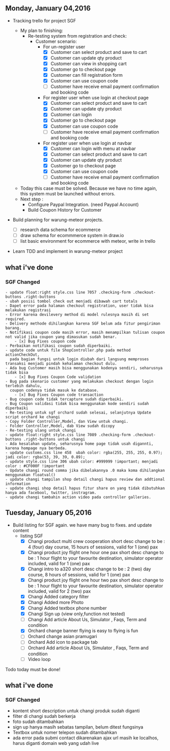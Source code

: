 ## Monday, January 04,2016
- Tracking trello for project SGF 
	- My plan to finishing:
		- Re-testing system from registration and check:
			- Customer scenario:
				- For un-register user
					- [x] Customer can select product and save to cart
					- [x] Customer can update qty product
					- [x] Customer can view in shopping cart
					- [x] Customer go to checkout page
					- [x] Customer can fill registration form
					- [x] Customer can use coupon code
					- [ ] Customer have receive email payment confirmation and booking code
				- For register user when use login at checkout page
					- [x] Customer can select product and save to cart
					- [x] Customer can update qty product
					- [x] Customer can login
					- [x] Customer go to checkout page
					- [x] Customer can use coupon code
					- [ ] Customer have receive email payment confirmation and booking code
				- For register user when use login at navbar
					- [x] Customer can login with menu at navbar
					- [x] Customer can select product and save to cart
					- [x] Customer can update qty product
					- [x] Customer go to checkout page
					- [x] Customer can use coupon code
					- [ ] Customer have receive email payment confirmation and booking code
	- Today this case must be solved. Because we have no time again, this system must be launched without errors.
	- Next step : 
		- Configure Paypal Integration. (need Paypal Account)
		- Build Coupon History for Customer

- Build planning for warung-meteor projects.
	- [ ] research data schema for ecommerce
	- [ ] draw schema for ecommmerce system in draw.io
	- [ ] list basic environment for ecommerce with meteor, write in trello
	
- Learn TDD and implement in warung-meteor project

## what i've done
### SGF Changed
	- update float:right style.css line 7057 .checking-form .checkout-buttons .right-buttons 
	- ubah posisi tombol check out menjadi dibawah cart totals
	- Dapet error pada halaman checkout registration, user tidak bisa melakukan registrasi
	- Error karena devilevery method di model rulesnya masih di set required.
	- Delivery methode dihilangkan karena SGF belum ada fitur pengiriman barang.
	- Notifikasi coupon code masih error, masih menampilkan tulisan coupon not valid jika coupon yang dimasukan sudah benar. 
		- [x] Bug Fixes coupon code
	- Perbaikan notifikasi coupon sudah diperbaiki.
	- update code untuk file ShopController.php pada method actionCheckOut, 
	  pada bagian fungsi untuk login diubah dari langsung memproses transaksi menjadi pindah kehalaman checkout dulu.
	- Ada bug Customer masih bisa menggunakan kodenya sendiri, seharusnya tidak bisa
		- [x] Bug Fixes Coupon Code validation
	- Bug pada skenario customer yang melakukan checkout dengan login terlebih dahulu,
	  coupon codenya tidak masuk ke database.
		- [x] Bug Fixes Coupon code transaction
	- Bug coupon code tidak tercapture sudah diperbaiki.
	- Bug Coupon validasi tidak bisa menggunakan kode sendiri sudah diperbaiki
	- Re-testing untuk sgf orchard sudah selesai, selanjutnya Update script orchard ke changi
	- Copy Folder Controller,Model, dan View untuk changi.
	- Folder Controller,Model, dab View sudah dicopy
	- Re-testing ulang untuk changi
	- update float:right style.css line 7089 .checking-form .checkout-buttons .right-buttons untuk changi
	- Ada kesalahan update, seharusnya home page tidak usah digannti, karena hompage nya berbeda.
	- update customs.css line 458  ubah color: rgba(255, 255, 255, 0.97); jadi color: rgba(53, 39, 39, 0.89);
	- update style.css line 306 ubah color: #999999 !important; menjadi color : #CF000F !important
	- Update changi round comma jika dibelakannya .0 maka koma dihilangkan menggunakan floatval()
	- update changi tampilan shop detail changi hapus review dan addtional information
	- update changi shop detail hapus fitur share on yang tidak dibutuhkan hanya ada facebool, twitter, instragram.
	- update changi tambahin action video pada controller galleries.
	
## Tuesday, January 05,2016
- Build listing for SGF again. we have many bug to fixes. and update content
	- listing SGF
		- [x] Changi product multi crew cooperation short desc change to be : 4 (four) day  course, 15 hours of sessions, valid  for 1 (one) pax
		- [x] Changi product joy flight one hour one pax short desc change to be : 1 hour flight to your favourite destination, simulator operator included, valid for 1 (one) pax
		- [x] Changi intro to a320 short desc change to be : 2 (two) day  course, 8 hours of sessions, valid  for 1 (one) pax
		- [x] Changi product joy flight one hour two pax  short desc change to be : 1 hour flight to your favourite destination, simulator operator included, valid for 2 (two) pax
		- [x] Changi Added category filter
		- [x] Changi Added more Photo
		- [x] Changi Added textbox phone number
		- [x] Changi Sign up (view only,function not tested)
		- [ ] Changi Add article About Us, Simulator , Faqs, Term and condition
		- [x] Orchard change banner flying is easy to flying is fun
		- [ ] Orchard change asian pramugari
		- [ ] Orchard Add icon to package tab 
		- [ ] Orchard Add article About Us, Simulator , Faqs, Term and condition
		- [ ] Video loop

Todo today must be done!

## what i've done
### SGF Changed
- kontent short description untuk changi produk sudah diganti
- filter di changi sudah berkerja
- foto sudah ditambahkan
- sign up hanya masih sebatas tampilan, belum ditest fungsinya
- Textbox untuk nomer telepon sudah ditambahkan
- ada error pada submi contact dikarenakan ajax url masih ke localhos, harus diganti domain web yang udah live
